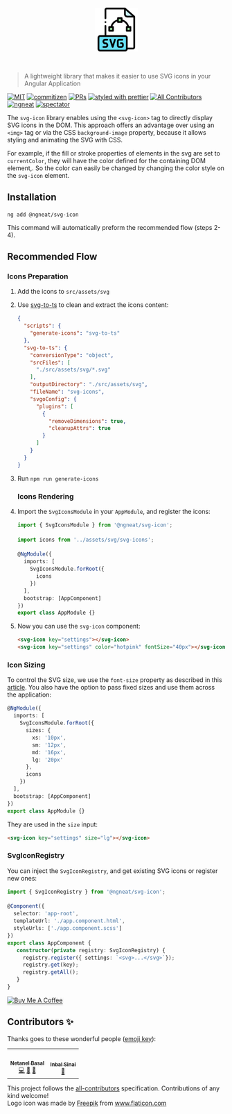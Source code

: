 <p align="center">
 <img width="20%" height="20%" src="./logo.svg">
</p>

<br />

> A lightweight library that makes it easier to use SVG icons in your Angular Application

[![MIT](https://img.shields.io/packagist/l/doctrine/orm.svg?style=flat-square)]()
[![commitizen](https://img.shields.io/badge/commitizen-friendly-brightgreen.svg?style=flat-square)]()
[![PRs](https://img.shields.io/badge/PRs-welcome-brightgreen.svg?style=flat-square)]()
[![styled with prettier](https://img.shields.io/badge/styled_with-prettier-ff69b4.svg?style=flat-square)](https://github.com/prettier/prettier)
[![All Contributors](https://img.shields.io/badge/all_contributors-1-orange.svg?style=flat-square)](#contributors-)
[![ngneat](https://img.shields.io/badge/@-ngneat-383636?style=flat-square&labelColor=8f68d4)](https://github.com/ngneat/)
[![spectator](https://img.shields.io/badge/tested%20with-spectator-2196F3.svg?style=flat-square)]()

The `svg-icon` library enables using the `<svg-icon>` tag to directly display SVG icons in the DOM. 
This approach offers an advantage over using an `<img>` tag or via the CSS `background-image` property, because it allows styling and animating the SVG with CSS. 

For example, if the fill or stroke properties of elements in the svg are set to `currentColor`, they will have the color defined for the containing DOM element,. So the color can easily be changed by changing the color style on the `svg-icon` element.

## Installation

`ng add @ngneat/svg-icon`

This command will automatically preform the recommended flow (steps 2-4).

## Recommended Flow

### Icons Preparation
1. Add the icons to `src/assets/svg`
2. Use [svg-to-ts](https://github.com/kreuzerk/svg-to-ts) to clean and extract the icons content:

    ```json
    {
      "scripts": {
        "generate-icons": "svg-to-ts"
      },
      "svg-to-ts": {
        "conversionType": "object",
        "srcFiles": [
          "./src/assets/svg/*.svg"
        ],
        "outputDirectory": "./src/assets/svg",
        "fileName": "svg-icons",
        "svgoConfig": {
          "plugins": [
            {
              "removeDimensions": true,
              "cleanupAttrs": true
            }
          ]
        }
      }
    }
    ```

3. Run `npm run generate-icons`

    ### Icons Rendering
4. Import the `SvgIconsModule` in your `AppModule`, and register the icons:

    ```ts
    import { SvgIconsModule } from '@ngneat/svg-icon';
    
    import icons from '../assets/svg/svg-icons';
    
    @NgModule({
      imports: [
        SvgIconsModule.forRoot({
          icons
        })
      ],
      bootstrap: [AppComponent]
    })
    export class AppModule {}
    ```

5. Now you can use the `svg-icon` component:

    ```html
    <svg-icon key="settings"></svg-icon>
    <svg-icon key="settings" color="hotpink" fontSize="40px"></svg-icon>
    ```

### Icon Sizing

To control the SVG size, we use the `font-size` property as described in this [article](https://css-tricks.com/control-icons-with-font-size/). 
You also have the option to pass fixed sizes and use them across the application:

```ts
@NgModule({
  imports: [
    SvgIconsModule.forRoot({
      sizes: {
        xs: '10px',
        sm: '12px',
        md: '16px',
        lg: '20px'
      },
      icons
    })
  ],
  bootstrap: [AppComponent]
})
export class AppModule {}
```

They are used in the `size` input:

```html
<svg-icon key="settings" size="lg"></svg-icon>
```

### SvgIconRegistry

You can inject the `SvgIconRegistry`, and get existing SVG icons or register new ones:

```ts
import { SvgIconRegistry } from '@ngneat/svg-icon';

@Component({
  selector: 'app-root',
  templateUrl: './app.component.html',
  styleUrls: ['./app.component.scss']
})
export class AppComponent {
   constructor(private registry: SvgIconRegistry) {
     registry.register({ settings: `<svg>...</svg>`});
     registry.get(key);
     registry.getAll();
   }
}
```

<a href="https://www.buymeacoffee.com/basalnetanel" target="_blank"><img src="https://www.buymeacoffee.com/assets/img/custom_images/orange_img.png" alt="Buy Me A Coffee" style="height: 41px !important;width: 174px !important;box-shadow: 0px 3px 2px 0px rgba(190, 190, 190, 0.5) !important;-webkit-box-shadow: 0px 3px 2px 0px rgba(190, 190, 190, 0.5) !important;" ></a>

## Contributors ✨

Thanks goes to these wonderful people ([emoji key](https://allcontributors.org/docs/en/emoji-key)):

<!-- ALL-CONTRIBUTORS-LIST:START - Do not remove or modify this section -->
<!-- prettier-ignore-start -->
<!-- markdownlint-disable -->
<table>
  <tr>
    <td align="center"><a href="https://www.netbasal.com/"><img src="https://avatars1.githubusercontent.com/u/6745730?v=4" width="100px;" alt=""/><br /><sub><b>Netanel Basal</b></sub></a><br /><a href="https://github.com/@ngneat/icons/commits?author=NetanelBasal" title="Code">💻</a> <a href="https://github.com/@ngneat/icons/commits?author=NetanelBasal" title="Documentation">📖</a> <a href="#ideas-NetanelBasal" title="Ideas, Planning, & Feedback">🤔</a></td>
    <td align="center"><a href="https://github.com/theblushingcrow"><img src="https://avatars3.githubusercontent.com/u/638818?v=4" width="100px;" alt=""/><br /><sub><b>Inbal Sinai</b></sub></a><br /><a href="https://github.com/@ngneat/icons/commits?author=theblushingcrow" title="Documentation">📖</a></td>
  </tr>
</table>

<!-- markdownlint-enable -->
<!-- prettier-ignore-end -->
<!-- ALL-CONTRIBUTORS-LIST:END -->

This project follows the [all-contributors](https://github.com/all-contributors/all-contributors) specification. Contributions of any kind welcome!
</br>
Logo icon was made by <a href="https://www.flaticon.com/authors/freepik" title="Freepik">Freepik</a> from <a href="https://www.flaticon.com/" title="Flaticon">www.flaticon.com</a>
